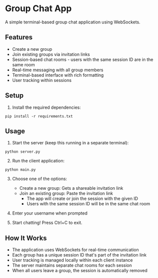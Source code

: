 # Group Chat App

A simple terminal-based group chat application using WebSockets.

## Features
- Create a new group
- Join existing groups via invitation links
- Session-based chat rooms - users with the same session ID are in the same room
- Real-time messaging with all group members
- Terminal-based interface with rich formatting
- User tracking within sessions

## Setup
1. Install the required dependencies:
```
pip install -r requirements.txt
```

## Usage
1. Start the server (keep this running in a separate terminal):
```
python server.py
```

2. Run the client application:
```
python main.py
```

3. Choose one of the options:
   - Create a new group: Gets a shareable invitation link
   - Join an existing group: Paste the invitation link
     - The app will create or join the session with the given ID
     - Users with the same session ID will be in the same chat room

4. Enter your username when prompted

5. Start chatting! Press Ctrl+C to exit.

## How It Works
- The application uses WebSockets for real-time communication
- Each group has a unique session ID that's part of the invitation link
- User tracking is managed locally within each client instance
- The server maintains separate chat rooms for each session
- When all users leave a group, the session is automatically removed
